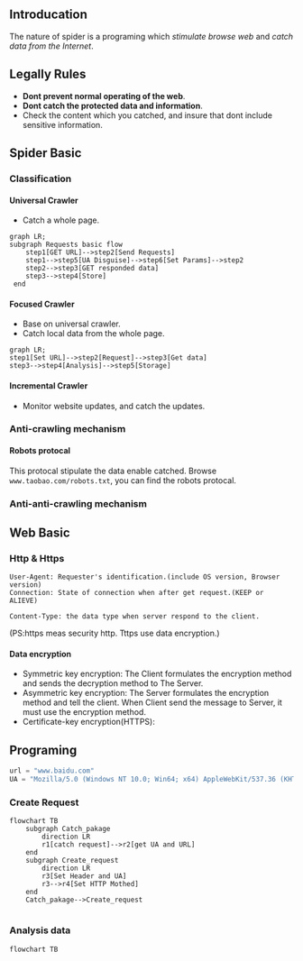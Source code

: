```toc
```

## Introducation
The nature of spider is a programing which *stimulate browse web* and *catch data from the Internet*.

## Legally Rules
- **Dont prevent normal operating of the web**.
- **Dont catch the protected data and information**.
- Check the content which you catched, and insure that dont include sensitive information.
## Spider Basic
### Classification

#### Universal Crawler
- Catch a whole page.
```mermaid
graph LR;
subgraph Requests basic flow
	step1[GET URL]-->step2[Send Requests]
	step1-->step5[UA Disguise]-->step6[Set Params]-->step2
	step2-->step3[GET responded data]
	step3-->step4[Store]
 end

```
#### Focused Crawler
- Base on universal crawler.
- Catch local data from the whole page.
```mermaid
graph LR;
step1[Set URL]-->step2[Request]-->step3[Get data]
step3-->step4[Analysis]-->step5[Storage]

```
#### Incremental Crawler
- Monitor website updates, and catch the updates.

### Anti-crawling mechanism
#### Robots protocal
This protocal stipulate the data  enable catched.
Browse `www.taobao.com/robots.txt`, you can find the robots protocal.
### Anti-anti-crawling mechanism

## Web Basic
### Http & Https
```Request Header
User-Agent: Requester's identification.(include OS version, Browser version)
Connection: State of connection when after get request.(KEEP or ALIEVE)
```

```Respond Header
Content-Type: the data type when server respond to the client.
```
(PS:https meas security http. Tttps use data encryption.)

#### Data encryption
- Symmetric key encryption: The Client formulates the encryption method and sends the decryption method to The Server.
- Asymmetric key encryption: The Server formulates the encryption method and tell the client. When Client send the message to Server, it must use the encryption method.
- Certificate-key encryption(HTTPS): 

## Programing
```python
url = "www.baidu.com"
UA = "Mozilla/5.0 (Windows NT 10.0; Win64; x64) AppleWebKit/537.36 (KHTML, like Gecko) Chrome/108.0.0.0 Safari/537.36 Edg/108.0.1462.54"
```

### Create Request
```mermaid
flowchart TB
	subgraph Catch_pakage
		direction LR
		r1[catch request]-->r2[get UA and URL]
	end
	subgraph Create_request
		direction LR
		r3[Set Header and UA]
		r3-->r4[Set HTTP Mothed]
	end
	Catch_pakage-->Create_request
```

```python

```
### Analysis data
```mermaid
flowchart TB

```

